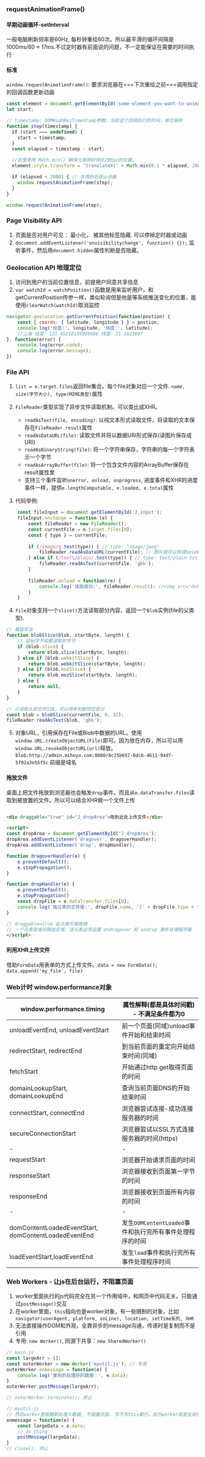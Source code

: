 ### requestAnimationFrame()
#### 早期动画循环-setInterval
一般电脑刷新频率是60Hz, 每秒钟重绘60次。所以最平滑的循环间隔是1000ms/60 ≈ 17ms.不过定时器有前面说的问题，不一定能保证在需要的时间执行

#### 标准
`window.requestAnimationFrame()`: 要求浏览器在===下次重绘之前===调用指定的回调函数更新动画
```js
const element = document.getElementById('some-element-you-want-to-animate'); 
let start;

// timestamp: DOMHighResTimeStamp参数。当前这个回调执行的时间，单位毫秒
function step(timestamp) {
  if (start === undefined) {
    start = timestamp;  
  }
  const elapsed = timestamp - start;

  //这里使用`Math.min()`确保元素刚好停在200px的位置。
  element.style.transform = 'translateX(' + Math.min(0.1 * elapsed, 200) + 'px)';

  if (elapsed < 2000) { // 在两秒后停止动画
    window.requestAnimationFrame(step);
  }
}

window.requestAnimationFrame(step);
```

### Page Visibility API
1. 页面是否对用户可见： 最小化， 被其他标签隐藏. 可以停掉定时器或动画
2. `document.addEventListener('onvisibilitychange', function() {});` 监听事件，然后用`document.hidden`属性判断是否隐藏。


### Geolocation API 地理定位
1. 访问到用户的当前位置信息，前提用户同意共享信息
2. `var watchId = watchPosition()`函数是用来监听用户，和getCurrentPosition传参一样，类似轮询但是他是等系统推送变化的位置，能使用`clearWatch(watchId)`取消监控


```js
navigator.geolocation.getCurrentPosition(function(postion) {
    const { coords: { latitude, longitude } } = postion;
    console.log('经度:', longitude, '纬度:', latitude);
    //上海 经度: 121.45210139999998 纬度: 31.1823807
}, function(error) {
    console.log(error.code);
    console.log(error.message);
})
```

### File API
1. `list = e.target.files`返回file集合。每个file对象对应一个文件. `name, size(字节大小), type(MIME类型)`属性
2. `FileReader`类型实现了异步文件读取机制。可以类比成XHR。
    - `readAsText(file, encoding)`: 以纯文本形式读取文件，将读取的文本保存在`FileReader.result`属性
    - `readAsDataURL(file)`: 读取文件并将以数据URI形式保存(读图片保存成URI)
    - `readAsBinaryString(file)`: 将一个字符串保存，字符串的每一个字符表示一个字节
    - `readAsArrayBuffer(file)`: 将一个包含文件内容的ArrayBuffer保存在result属性里
    - 支持三个事件监听`onerror, onload, onprogress`, 进度事件和XHR的进度事件一样，提供`e.lengthComputable, e.loaded, e.total`属性


3.  代码举例:

```js
    const fileInput = document.getElementById('J_input');
    fileInput.onchange = function (e) {
    	const fileReader = new FileReader();
    	const currentFile = e.target.files[0];
    	const { type } = currentFile;
    	
    	if (/image/g.test(type)) { // type: "image/jpeg"
    		fileReader.readAsDataURL(currentFile); // 图片就可以转成base64啦
    	} else if (/text\/plain/.test(type)) { // type: text/plain txt文件
    		fileReader.readAsText(currentFile, 'gbk');
    	}
    	
        fileReader.onload = function(re) {
    		console.log('读取成功:', fileReader.result); //<img src="data:image/jpeg;base64,/9j/4AAQSkZJRgABAQEBLAE......" />
    	}
    }
```

4. `File`对象支持一个`slice()`方法读取部分内容，返回一个`Blob`实例(file的父类型).

```js
// 兼容写法
function blobSlice(blob, startByte, length) {
    // 起始字节和要读取的字节
    if (blob.slice) {
        return blob.slice(startByte, length);
    } else if (blob.webkitSlice) {
        return blob.webkitSlice(startByte, length);
    } else if (blob.mozSlice) {
        return blob.mozSlice(startByte, length);
    } else {
        return null;
    }
}

// 只读取头部文件32B，可以用来判断特定部分
const blob = blobSlice(currentFile, 0, 32);
fileReader.readAsText(blob, 'gbk');
```


5. 对象URL，引用保存在File或Blob中数据的URL。使用`window.URL.createObjectURL(File)`即可。因为放在内存，所以可以用`window.URL.revokeObjectURL(url)`释放。`blob:http://admin.mihoyo.com:8080/8c25b657-0dcb-4611-94df-5f92a3e55f5c` 前缀是域名


#### 拖放文件
桌面上把文件拖放到浏览器也会触发`drop`事件。而且从`e.dataTransfer.files`读取到被放置的文件。所以可以结合XHR做一个文件上传
```html

<div draggable="true" id="J_dropArea">拖到此处上传文件</div>

<script>
const dropArea = document.getElementById('J_dropArea');
dropArea.addEventListener('dragover', dragoverHandler);
dropArea.addEventListener('drop', dropHandler);

function dragoverHandler(e) {
	e.preventDefault();
	e.stopPropagation();
}

function dropHandler(e) {
	e.preventDefault();
	e.stopPropagation()
	const dropFile = e.dataTransfer.files[0];
	console.log('拖过来的文件是:', dropFile.name, '(' + dropFile.type + ')'); //eg: test.png (image/png) 拿到的信息和上传一样
}

// draggable=true 此元素可被拖拽
// 一个元素变成可释放区域，该元素必须设置 ondragover 和 ondrop 事件处理程序属
</script>
```

#### 利用XHR上传文件
借助`FormData`用表单的方式上传文件。`data = new FormData(); data.append('my_file', file)`


### Web计时 window.performance对象

window.performance.timing | 属性解释(都是具体时间戳) - 不满足条件都为0
---|---
unloadEventEnd, unloadEventStart | 前一个页面(同域)unload事件开始和结束时间
redirectStart, redirectEnd | 到当前页面的重定向开始结束时间(同域)
fetchStart | 开始通过http get取得页面的时间
domainLookupStart, domainLookupEnd | 查询当前页面DNS的开始结束时间
connectStart, connectEnd | 浏览器尝试连接-成功连接服务器的时间
secureConnectionStart | 浏览器尝试以SSL方式连接服务器的时间(https)
- | -
requestStart | 浏览器开始请求页面的时间
responseStart | 浏览器接收到页面第一字节的时间
responseEnd | 浏览器接收到页面所有内容的时间
- | -
domContentLoadedEventStart, domContentLoadedEventEnd | 发生`DOMContentLoaded`事件和执行完所有事件处理程序的时间
loadEventStart,loadEventEnd | 发生`load`事件和执行完所有事件处理程序时间


### Web Workers - 让js在后台运行，不阻塞页面
1. worker里面执行的js代码完全在另一个作用域中，和网页中代码无关。只能通过`postMessage()`交互
2. 在worker里面，`this`指向也是worker对象，有一些限制的对象，比如`navigator(userAgent, platform, onLine), location, setTime系列, XHR`
3. 无法直接操作DOM和外观，全靠异步的message沟通，传递时是复制而不是引用
4. 专用: `new Worker()`, 同源下共享：`new SharedWorker()`


```js
// main.js
const largeArr = [];
const outerWorker = new Worker('myutil.js'); // 专用
outerWorker.onmessage = function(e) {
    console.log('拿到的处理好的数据：', e.data);
}
outerWorker.postMessage(largeArr);

// outerWorker.terminate(); 终止

// myutil.js
// 然后worker里面静默处理大数据, 不阻塞页面. 写不写this都行，因为worker就是全局作用域
onmessage = function(e) {
    const largeData = e.data;
    // do thing
    postMessage(largeData);
}
// close(); 终止
```
